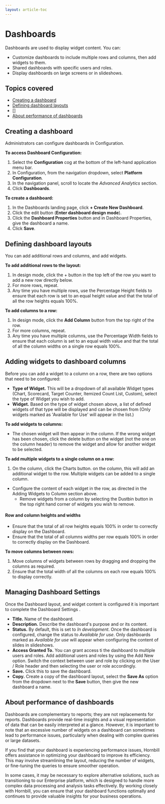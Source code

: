 ```yaml
---
layout: article-toc
---
```

# Dashboards
Dashboards are used to display widget content. You can:

* Customize dashboards to include multiple rows and columns, then add widgets to them.
* Shared dashboards with specific users and roles.
* Display dashboards on large screens or in slideshows.

## Topics covered
* [Creating a dashboard](/advanced-analytics/dashboards#creating-a-dashboard)
* [Defining dashboard layouts](/advanced-analytics/dashboards#defining-dashboard-layouts)
* []
* [About performance of dashboards](/advanced-analytics/dashboards#about-performance-of-dashboards)

## Creating a dashboard
Administrators can configure dashboards in Configuration.

**To access Dashboard Configuration:**
1. Select the **Configuration** cog at the bottom of the left-hand application menu bar.
1. In Configuration, from the navigation dropdown, select **Platform Configuration**.
1. In the navigation panel, scroll to locate the *Advanced Analytics* section.
1. Click **Dashboards**.

**To create a dashboard:**
1. In the Dashboards landing page, click **+ Create New Dashboard**.
1. Click the edit button (**Enter dashboard design mode**).
1. Click the **Dashboard Properties** button and in Dashboard Properties, give the dashboard a name.
1. Click **Save**.

## Defining dashboard layouts
You can add additional rows and columns, and add widgets.

**To add additional rows to the layout:**
1. In design mode, click the + button in the top left of the row you want to add a new row directly below.
1. For more rows, repeat.
1. Any time you have multiple rows, use the Percentage Height fields to ensure that each row is set to an equal height value and that the total of all the row heights equals 100%.

**To add columns to a row:**
1. In design mode, click the **Add Column** button from the top right of the row.
1. For more columns, repeat.
1. Any time you have multiple columns, use the Percentage Width fields to ensure that each column is set to an equal width value and that the total of all the column widths on a single row equals 100%.

## Adding widgets to dashboard columns
Before you can add a widget to a column on a row, there are two options that need to be configured:

* **Type of Widget.** This will be a dropdown of all available Widget types (Chart, Scorecard, Target Counter, Itemized Count List, Custom), select the type of Widget you wish to add.
* **Widget.** Based on the type of widget chosen above, a list of defined widgets of that type will be displayed and can be chosen from (Only widgets marked as 'Available for Use' will appear in the list.)

**To add widgets to columns:**

* The chosen widget will then appear in the column. If the wrong widget has been chosen, click the delete button on the widget (not the one on the column header) to remove the widget and allow for another widget to be selected.

**To add multiple widgets to a single column on a row:**
1. On the column, click the Charts button. on the column, this will add an additional widget to the row. Multiple widgets can be added to a single column.
* Configure the content of each widget in the row, as directed in the Adding Widgets to Column section above.
    * Remove widgets from a column by selecting the Dustbin button in the top right hand corner of widgets you wish to remove.

#### Row and column heights and widths
* Ensure that the total of all row heights equals 100% in order to correctly display on the Dashboard.
* Ensure that the total of all columns widths per row equals 100% in order to correctly display on the Dashboard.

**To move columns between rows:**
1. Move columns of widgets between rows by dragging and dropping the columns as required.
1. Ensure that the total width of all the columns on each row equals 100% to display correctly.

## Managing Dashboard Settings
Once the Dashboard layout, and widget content is configured it is important to complete the Dashboard Settings .

* **Title.** Name of the dashboard.
* **Description.** Describe the dashboard's purpose and or its content.
* **Status.** By default, this is set to *In development*. Once the dashboard is configured, change the status to *Available for use*. Only dashboards marked as *Available for use* will appear when configuring the content of slides in slideshows.
* **Access Granted To.** You can grant access ti the dashboard to multiple users and roles. Add additional users and roles by using the Add New option. Switch the context between user and role by clicking on the User / Role header and then selecting the user or role accordingly.
* **Save.** Click this to save the dashboard.
* **Copy.** Create a copy of the dashboard layout, select the **Save As** option from the dropdown next to the **Save** button, then give the new dashboard a name.

## About performance of dashboards
Dashboards are complementary to reports; they are not replacements for reports. Dashboards provide real-time insights and a visual representation of data that can be easily interpreted at a glance. However, it is important to note that an excessive number of widgets on a dashboard can sometimes lead to performance issues, particularly when dealing with complex queries or large datasets.

If you find that your dashboard is experiencing performance issues, Hornbill offers assistance in optimizing your dashboard to improve its efficiency. This may involve streamlining the layout, reducing the number of widgets, or fine-tuning the queries to ensure smoother operation.

In some cases, it may be necessary to explore alternative solutions, such as transitioning to our Enterprise platform, which is designed to handle more complex data processing and analysis tasks effectively. By working closely with Hornbill, you can ensure that your dashboard functions optimally and continues to provide valuable insights for your business operations.


<!-- https://wiki.hornbill.com/index.php?title=Dashboards -->
